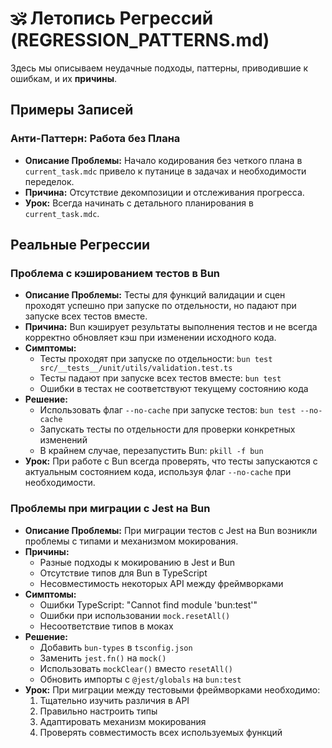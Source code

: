 # 🕉️ Летопись Регрессий (REGRESSION_PATTERNS.md)

Здесь мы описываем неудачные подходы, паттерны, приводившие к ошибкам, и их **причины**.

## Примеры Записей

### Анти-Паттерн: Работа без Плана

- **Описание Проблемы:** Начало кодирования без четкого плана в `current_task.mdc` привело к путанице в задачах и необходимости переделок.
- **Причина:** Отсутствие декомпозиции и отслеживания прогресса.
- **Урок:** Всегда начинать с детального планирования в `current_task.mdc`.

## Реальные Регрессии

### Проблема с кэшированием тестов в Bun

- **Описание Проблемы:** Тесты для функций валидации и сцен проходят успешно при запуске по отдельности, но падают при запуске всех тестов вместе.
- **Причина:** Bun кэширует результаты выполнения тестов и не всегда корректно обновляет кэш при изменении исходного кода.
- **Симптомы:**
  - Тесты проходят при запуске по отдельности: `bun test src/__tests__/unit/utils/validation.test.ts`
  - Тесты падают при запуске всех тестов вместе: `bun test`
  - Ошибки в тестах не соответствуют текущему состоянию кода
- **Решение:**
  - Использовать флаг `--no-cache` при запуске тестов: `bun test --no-cache`
  - Запускать тесты по отдельности для проверки конкретных изменений
  - В крайнем случае, перезапустить Bun: `pkill -f bun`
- **Урок:** При работе с Bun всегда проверять, что тесты запускаются с актуальным состоянием кода, используя флаг `--no-cache` при необходимости.

### Проблемы при миграции с Jest на Bun

- **Описание Проблемы:** При миграции тестов с Jest на Bun возникли проблемы с типами и механизмом мокирования.
- **Причины:**
  - Разные подходы к мокированию в Jest и Bun
  - Отсутствие типов для Bun в TypeScript
  - Несовместимость некоторых API между фреймворками
- **Симптомы:**
  - Ошибки TypeScript: "Cannot find module 'bun:test'"
  - Ошибки при использовании `mock.resetAll()`
  - Несоответствие типов в моках
- **Решение:**
  - Добавить `bun-types` в `tsconfig.json`
  - Заменить `jest.fn()` на `mock()`
  - Использовать `mockClear()` вместо `resetAll()`
  - Обновить импорты с `@jest/globals` на `bun:test`
- **Урок:** При миграции между тестовыми фреймворками необходимо:
  1. Тщательно изучить различия в API
  2. Правильно настроить типы
  3. Адаптировать механизм мокирования
  4. Проверять совместимость всех используемых функций
